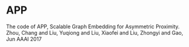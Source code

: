 # APP
The code of APP, Scalable Graph Embedding for Asymmetric Proximity. Zhou, Chang and Liu, Yuqiong and Liu, Xiaofei and Liu, Zhongyi and Gao, Jun AAAI 2017
